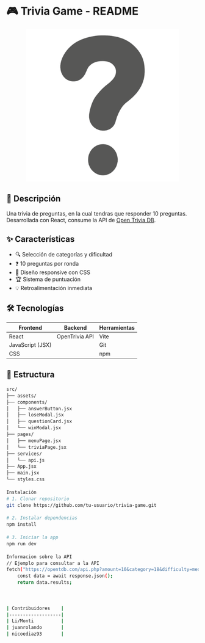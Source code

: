 # 🎮 Trivia Game - README

<div align="center">
  <img src="./public/pregunta.png" alt="Captura de pantalla del juego" width="400">
</div>

## 📝 Descripción
Una trivia de preguntas, en la cual tendras que responder 10 preguntas. Desarrollada con React, consume la API de [Open Trivia DB](https://opentdb.com/api_config.php).

## ✨ Características
- 🔍 Selección de categorías y dificultad
- ❓ 10 preguntas por ronda
- 🎨 Diseño responsive con CSS
- 🏆 Sistema de puntuación
- 💡 Retroalimentación inmediata

## 🛠️ Tecnologías
| Frontend          | Backend          | Herramientas      |
|-------------------|------------------|-------------------|
| React             | OpenTrivia API   | Vite              |
| JavaScript (JSX)  |                  | Git               |
| CSS               |                  | npm               |

## 📂 Estructura
```bash
src/
├── assets/
├── components/
│   ├── answerButton.jsx
│   ├── loseModal.jsx
│   ├── questionCard.jsx
│   └── winModal.jsx
├── pages/
│   ├── menuPage.jsx
│   └── triviaPage.jsx
├── services/
│   └── api.js
├── App.jsx
├── main.jsx
└── styles.css

Instalación
# 1. Clonar repositorio
git clone https://github.com/tu-usuario/trivia-game.git

# 2. Instalar dependencias
npm install

# 3. Iniciar la app
npm run dev

Informacion sobre la API
// Ejemplo para consultar a la API
fetch("https://opentdb.com/api.php?amount=10&category=18&difficulty=medium")
    const data = await response.json();
    return data.results;



| Contribuidores    |
|-------------------|
| Li/Monti          |
| juanrolando       |
| nicoediaz93       |


